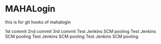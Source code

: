# MAHALogin
this is for git hooks  of mahalogin

1st commit 
2nd commit
3rd commit
Test Jenkins SCM pooling
Test Jenkins SCM pooling
Test Jenkins SCM pooling
Test Jenkins SCM pooling



